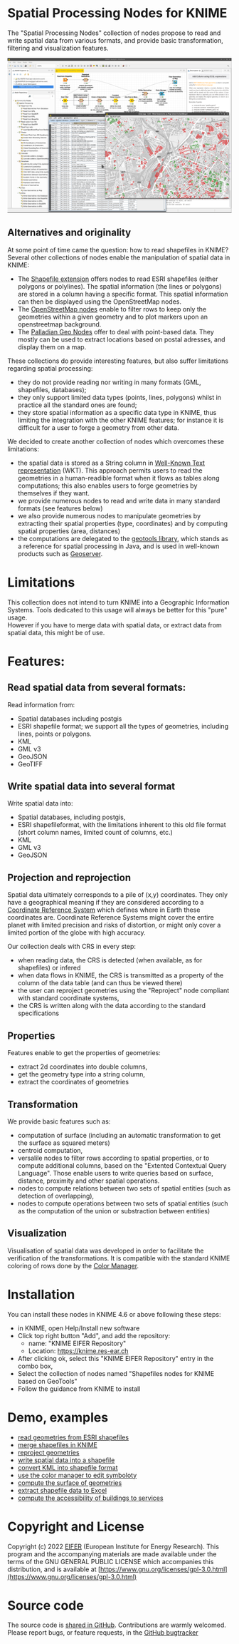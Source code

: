 
# Spatial Processing Nodes for KNIME

The "Spatial Processing Nodes" collection of nodes 
propose to read and write spatial data from various formats, and provide basic transformation, filtering and visualization features. 

![Screenshot of the spatial nodes](capture_main.png)

## Alternatives and originality

At some point of time came the question: how to read shapefiles in KNIME? 
Several other collections of nodes enable the manipulation of spatial data in KNIME:
* The [Shapefile extension](https://www.knime.com/shapefile-extension) offers nodes to read ESRI shapefiles (either polygons or polylines). The spatial information (the lines or polygons) are stored in a column having a specific format. This spatial information can then be displayed using the OpenStreetMap nodes. 
* The [OpenStreetMap nodes](https://nodepit.com/iu/org.knime.features.ext.osm.feature.group) enable to filter rows to keep only the geometries within a given geometry and to plot markers upon an openstreetmap background.
* The [Palladian Geo Nodes](https://www.knime.com/book/geo-nodes) offer to deal with point-based data. They mostly can be used to extract locations based on postal adresses, and display them on a map.

These collections do provide interesting features, but also suffer limitations regarding spatial processing: 
* they do not provide reading nor writing in many formats (GML, shapefiles, databases); 
* they only support limited data types (points, lines, polygons) whilst in practice all the standard ones are found; 
* they store spatial information as a specific data type in KNIME, thus limiting the integration with the other KNIME features; for instance it is difficult for a user to forge a geometry from other data.

We decided to create another collection of nodes which overcomes these limitations:
* the spatial data is stored as a String column in [Well-Known Text representation](https://en.wikipedia.org/wiki/Well-known_text_representation_of_geometry) (WKT). This approach permits users to read the geometries in a human-readible format when it flows as tables along computations; this also enables users to forge geometries by themselves if they want. 
* we provide numerous nodes to read and write data in many standard formats (see features below)
* we also provide numerous nodes to manipulate geometries by extracting their spatial properties (type, coordinates) and by computing spatial properties (area, distances)
* the computations are delegated to the [geotools library](https://en.wikipedia.org/wiki/GeoTools), which stands as a reference for spatial processing in Java, and is used in well-known products such as [Geoserver](http://geoserver.org/). 

 

# Limitations

This collection does not intend to turn KNIME into a Geographic Information Systems. 
Tools dedicated to this usage will always be better for this "pure" usage.  
However if you have to merge data with spatial data, or extract data from spatial data, this might be of use.

 
# Features:  

## Read spatial data from several formats:

Read information from:
* Spatial databases including postgis 
* ESRI shapefile format; we support all the types of geometries, including lines, points or polygons. 
* KML
* GML v3
* GeoJSON
* GeoTIFF


## Write spatial data into several format

Write spatial data into:
* Spatial databases, including postgis,
* ESRI shapefileformat, with the limitations inherent to this old file format (short column names, limited count of columns, etc.)
* KML
* GML v3
* GeoJSON
 

## Projection and reprojection

Spatial data ultimately corresponds to a pile of (x,y) coordinates. They only have a geographical meaning if they are considered according to a [Coordinate Reference System](https://en.wikipedia.org/wiki/Spatial_reference_system) which defines 
where in Earth these coordinates are. Coordinate Reference Systems might cover the entire planet with limited precision and risks of distortion, or might only cover a limited portion of the globe with high accuracy.

Our collection deals with CRS in every step:
* when reading data, the CRS is detected (when available, as for shapefiles) or infered
* when data flows in KNIME, the CRS is transmitted as a property of the column of the data table (and can thus be viewed there)
* the user can reproject geometries using the "Reproject" node compliant with standard coordinate systems,
* the CRS is written along with the data according to the standard specifications


## Properties 

Features enable to get the properties of geometries:
* extract 2d coordinates into double columns,
* get the geometry type into a string column,
* extract the coordinates of geometries


## Transformation

We provide basic features such as:
* computation of surface (including an automatic transformation to get the surface as squared meters)
* centroid computation,
* versalile nodes to filter rows according to spatial properties, or to compute additional columns, based on the "Extented Contextual Query Language". Those enable users to write queries based on surface, distance, proximity and other spatial operations.
* nodes to compute relations between two sets of spatial entities (such as detection of overlapping),
* nodes to compute operations between two sets of spatial entities (such as the computation of the union or substraction between entities)


## Visualization

Visualisation of spatial data was developed in order to facilitate the verification of the transformations.
It is compatible with the standard KNIME coloring of rows done by the [Color Manager](https://nodepit.com/node/org.knime.base.node.viz.property.color.ColorManager2NodeFactory).


# Installation

You can install these nodes in KNIME 4.6 or above following these steps:
* in KNIME, open Help/Install new software
* Click top right button "Add", and add the repository:
	* name: "KNIME EIFER Repository"
	* Location: https://knime.res-ear.ch 
* After clicking ok, select this "KNIME EIFER Repository" entry in the combo box,
* Select the collection of nodes named "Shapefiles nodes for KNIME based on GeoTools"
* Follow the guidance from KNIME to install 


# Demo, examples

* [read geometries from ESRI shapefiles](pages/0_read_shapefiles/index.md)
* [merge shapefiles in KNIME](pages/1_merge_shapefiles/index.md)
* [reproject geometries](pages/2_reproject/index.md)
* [write spatial data into a shapefile](pages/3_write_as_shapefile/index.md)
* [convert KML into shapefile format](pages/4_transform_KML_into_shapefile/index.md)
* [use the color manager to edit symboloty](pages/5_color_and_view/index.md)
* [compute the surface of geometries](pages/6_compute_surface/index.md)
* [extract shapefile data to Excel](pages/7_extract_attributes_excel/index.md)
* [compute the accessibility of buildings to services](pages/9_demo_accessibility_zones/index.md)

 

# Copyright and License

Copyright (c) 2022 [EIFER](https://www.eifer.kit.edu/) (European Institute for Energy Research).
This program and the accompanying materials are made available under the terms of the GNU GENERAL PUBLIC LICENSE
which accompanies this distribution, and is available at [https://www.gnu.org/licenses/gpl-3.0.html](https://www.gnu.org/licenses/gpl-3.0.html)


# Source code

The source code is [shared in GitHub](https://github.com/samthiriot/knime-shapefiles-as-WKT/).
Contributions are warmly welcomed.
Please report bugs, or feature requests, in the [GitHub bugtracker](https://github.com/samthiriot/knime-shapefiles-as-WKT/issues/)


